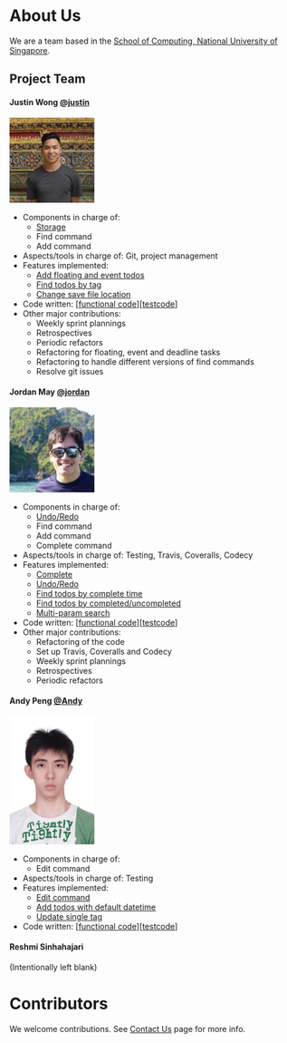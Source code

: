 # About Us

We are a team based in the [School of Computing, National University of Singapore](http://www.comp.nus.edu.sg).

## Project Team

#### Justin Wong [@justin](https://github.com/JustinSYDE)
<img src="images/justinwong.png" width="150"><br>

* Components in charge of:
    * [Storage](https://github.com/CS2103JAN2017-T11-B2/main/blob/master/docs/DeveloperGuide.md#25-storage-component)
    * Find command
    * Add command
* Aspects/tools in charge of: Git, project management
* Features implemented:
    * [Add floating and event todos](https://github.com/CS2103JAN2017-T11-B2/main/blob/master/docs/UserGuide.md#22-adding-a-todo-add)
    * [Find todos by tag](https://github.com/CS2103JAN2017-T11-B2/main/blob/master/docs/UserGuide.md#25-finding-all-todos-by-multiple-search-parameters-find)
    * [Change save file location](https://github.com/CS2103JAN2017-T11-B2/main/blob/master/docs/UserGuide.md#213-setting-the-data-save-location--savefile)
* Code written: [[functional code](https://github.com/CS2103JAN2017-T11-B2/main/blob/master/collated/main/A0163720M.md)][[testcode](https://github.com/CS2103JAN2017-T11-B2/main/blob/master/collated/test/A0163720M.md)]
* Other major contributions:
    * Weekly sprint plannings
    * Retrospectives
    * Periodic refactors
    * Refactoring for floating, event and deadline tasks
    * Refactoring to handle different versions of find commands
    * Resolve git issues

#### Jordan May [@jordan](https://github.com/jjamay)
<img src="images/jordanmay.jpg" width="150"><br>

* Components in charge of:
    * [Undo/Redo](https://github.com/CS2103JAN2017-T11-B2/main/blob/master/docs/DeveloperGuide.md#24-model-component)
    * Find command
    * Add command
    * Complete command
* Aspects/tools in charge of: Testing, Travis, Coveralls, Codecy
* Features implemented:
    * [Complete](https://github.com/CS2103JAN2017-T11-B2/main/blob/master/docs/UserGuide.md#27-mark-todo-as-completed--complete)
    * [Undo/Redo](https://github.com/CS2103JAN2017-T11-B2/main/blob/master/docs/UserGuide.md#29-undo-last-command--undo)
    * [Find todos by complete time](https://github.com/CS2103JAN2017-T11-B2/main/blob/master/docs/UserGuide.md#25-finding-all-todos-by-multiple-search-parameters-find)
    * [Find todos by completed/uncompleted](https://github.com/CS2103JAN2017-T11-B2/main/blob/master/docs/UserGuide.md#25-finding-all-todos-by-multiple-search-parameters-find)
    * [Multi-param search](https://github.com/CS2103JAN2017-T11-B2/main/blob/master/docs/UserGuide.md#25-finding-all-todos-by-multiple-search-parameters-find)
* Code written: [[functional code](https://github.com/CS2103JAN2017-T11-B2/main/blob/master/collated/main/A0163786N.md)][[testcode](https://github.com/CS2103JAN2017-T11-B2/main/blob/master/collated/test/A0163786N.md)]
* Other major contributions:
    * Refactoring of the code
    * Set up Travis, Coveralls and Codecy
    * Weekly sprint plannings
    * Retrospectives
    * Periodic refactors

#### Andy Peng [@Andy](https://github.com/pengchengan)
<img src="images/andypeng.jpg" width="150"><br>

* Components in charge of:
    * Edit command
* Aspects/tools in charge of: Testing
* Features implemented:
    * [Edit command](https://github.com/CS2103JAN2017-T11-B2/main/blob/master/docs/UserGuide.md#24-editing-a-todo--edit)
    * [Add todos with default datetime](https://github.com/CS2103JAN2017-T11-B2/main/blob/master/docs/UserGuide.md#22-adding-a-todo-add)
    * [Update single tag](https://github.com/CS2103JAN2017-T11-B2/main/blob/master/docs/UserGuide.md#24-editing-a-todo--edit)
* Code written: [[functional code](https://github.com/CS2103JAN2017-T11-B2/main/blob/master/collated/main/A0165043M.md)][[testcode](https://github.com/CS2103JAN2017-T11-B2/main/blob/master/collated/test/A0165043M.md)]


#### Reshmi Sinhahajari
(Intentionally left blank)

# Contributors

We welcome contributions. See [Contact Us](ContactUs.md) page for more info.



